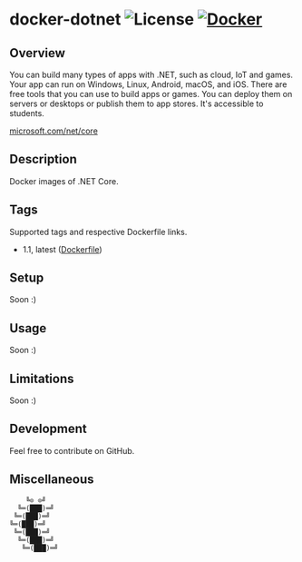 # docker-dotnet ![License][license-img] [![Docker][docker-img]][docker-url]

## Overview

You can build many types of apps with  .NET, such as cloud, IoT and games. Your
app can run  on Windows, Linux, Android,  macOS, and iOS. There  are free tools
that you  can use to build  apps or games.  You  can deploy them on  servers or
desktops or publish them to app stores. It's accessible to students.

[microsoft.com/net/core](https://www.microsoft.com/net/core)

## Description

Docker images of .NET Core.

## Tags

Supported tags and respective Dockerfile links.

- 1.1, latest ([Dockerfile][1])

## Setup

Soon :)

## Usage

Soon :)

## Limitations

Soon :)

## Development

Feel free to contribute on GitHub.

## Miscellaneous

```
    ╚⊙ ⊙╝
  ╚═(███)═╝
 ╚═(███)═╝
╚═(███)═╝
 ╚═(███)═╝
  ╚═(███)═╝
   ╚═(███)═╝
```

[1]: https://github.com/rockyluke/docker-dotnet/blob/master/1.1/Dockerfile
[license-img]: https://img.shields.io/badge/license-ISC-blue.svg
[docker-img]: https://img.shields.io/docker/pulls/rockyluke/dotnet.svg
[docker-url]: https://registry.hub.docker.com/u/rockyluke/dotnet
